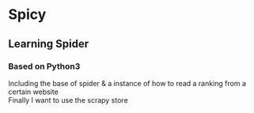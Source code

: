 # Spicy
## Learning Spider
### Based on Python3
Including the base of spider & a instance of how to read a ranking from a certain website <br>
Finally I want to use the scrapy store
